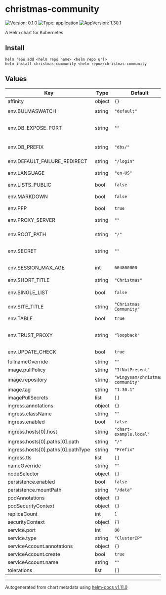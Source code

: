 # christmas-community

![Version: 0.1.0](https://img.shields.io/badge/Version-0.1.0-informational?style=flat-square) ![Type: application](https://img.shields.io/badge/Type-application-informational?style=flat-square) ![AppVersion: 1.30.1](https://img.shields.io/badge/AppVersion-1.30.1-informational?style=flat-square)

A Helm chart for Kubernetes

## Install
```
helm repo add <helm repo name> <helm repo url>
helm install christmas-community <helm repo>/christmas-community
```


## Values

| Key | Type | Default | Description |
|-----|------|---------|-------------|
| affinity | object | `{}` |  |
| env.BULMASWATCH | string | `"default"` | `Any theme from https://jenil.github.io/bulmaswatch` |
| env.DB_EXPOSE_PORT | string | `""` | `Expose the internal PouchDB with CouchDB API and Fauxton browser. Mostly used for debugging. Leave empty to disable.` |
| env.DB_PREFIX | string | `"dbs/"` | `Where to store databases, can be a CouchDB compatible server or directory.` |
| env.DEFAULT_FAILURE_REDIRECT | string | `"/login"` | `Where to send someone if they need to log in` |
| env.LANGUAGE | string | `"en-US"` | `Language of the interface, options listed in languages directory` |
| env.LISTS_PUBLIC | bool | `false` | `Set to false to allow viewing wishlists without logging in` |
| env.MARKDOWN | bool | `false` | `Allow Markdown in item notes. Does not work with TABLE=false.` |
| env.PFP | bool | `true` | `Set to false to disable the profile pictures feature` |
| env.PROXY_SERVER | string | `""` | `Proxy to send item data requests to. Leave empty to disable.` |
| env.ROOT_PATH | string | `"/"` | `The root path for forms, CSS, and a small amount of JS. Useful when proxying` |
| env.SECRET | string | `""` | `Secret string to store session cookies with. Automatically generated if not provided.` |
| env.SESSION_MAX_AGE | int | `604800000` | `How long a user is logged in (milliseconds). Defaults to one week.` |
| env.SHORT_TITLE | string | `"Christmas"` | `Used when shared to home screen` |
| env.SINGLE_LIST | bool | `false` | `Set to true to not allow users to have their own lists. You may want this for a birthday or wedding.` |
| env.SITE_TITLE | string | `"Christmas Community"` | `The name of the site in the <title> and navigation bar` |
| env.TABLE | bool | `true` | `Defaults to true. Set to false for legacy cards view.` |
| env.TRUST_PROXY | string | `"loopback"` | `Where to trust the X-Forwarded-For header from. Defaults to "loopback". Useful for proxying to docker.` |
| env.UPDATE_CHECK | bool | `true` | `Set to false to disable update notices` |
| fullnameOverride | string | `""` |  |
| image.pullPolicy | string | `"IfNotPresent"` |  |
| image.repository | string | `"wingysam/christmas-community"` |  |
| image.tag | string | `"1.30.1"` |  |
| imagePullSecrets | list | `[]` |  |
| ingress.annotations | object | `{}` |  |
| ingress.className | string | `""` |  |
| ingress.enabled | bool | `false` |  |
| ingress.hosts[0].host | string | `"chart-example.local"` |  |
| ingress.hosts[0].paths[0].path | string | `"/"` |  |
| ingress.hosts[0].paths[0].pathType | string | `"Prefix"` |  |
| ingress.tls | list | `[]` |  |
| nameOverride | string | `""` |  |
| nodeSelector | object | `{}` |  |
| persistence.enabled | bool | `false` |  |
| persistence.mountPath | string | `"/data"` |  |
| podAnnotations | object | `{}` |  |
| podSecurityContext | object | `{}` |  |
| replicaCount | int | `1` |  |
| securityContext | object | `{}` |  |
| service.port | int | `80` |  |
| service.type | string | `"ClusterIP"` |  |
| serviceAccount.annotations | object | `{}` |  |
| serviceAccount.create | bool | `true` |  |
| serviceAccount.name | string | `""` |  |
| tolerations | list | `[]` |  |

----------------------------------------------
Autogenerated from chart metadata using [helm-docs v1.11.0](https://github.com/norwoodj/helm-docs/releases/v1.11.0)

